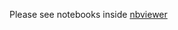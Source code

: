 Please see notebooks inside [nbviewer](http://nbviewer.ipython.org/github/cokelaer/colormap/tree/master/notebooks/)
